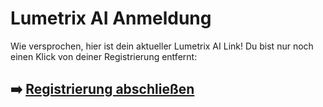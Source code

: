 # Lumetrix AI Anmeldung

Wie versprochen, hier ist dein aktueller  Lumetrix AI  Link!
Du bist nur noch einen Klick von deiner Registrierung entfernt:

## ➡️ [Registrierung abschließen](https://t.co/i0ICcClOXG)